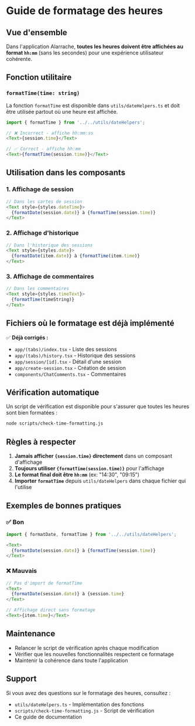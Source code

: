 # Guide de formatage des heures

## Vue d'ensemble

Dans l'application Alarrache, **toutes les heures doivent être affichées au format `hh:mm`** (sans les secondes) pour une expérience utilisateur cohérente.

## Fonction utilitaire

### `formatTime(time: string)`

La fonction `formatTime` est disponible dans `utils/dateHelpers.ts` et doit être utilisée partout où une heure est affichée.

```typescript
import { formatTime } from '../../utils/dateHelpers';

// ❌ Incorrect - affiche hh:mm:ss
<Text>{session.time}</Text>

// ✅ Correct - affiche hh:mm
<Text>{formatTime(session.time)}</Text>
```

## Utilisation dans les composants

### 1. Affichage de session

```typescript
// Dans les cartes de session
<Text style={styles.dateTime}>
  {formatDate(session.date)} à {formatTime(session.time)}
</Text>
```

### 2. Affichage d'historique

```typescript
// Dans l'historique des sessions
<Text style={styles.date}>
  {formatDate(item.date)} à {formatTime(item.time)}
</Text>
```

### 3. Affichage de commentaires

```typescript
// Dans les commentaires
<Text style={styles.timeText}>
  {formatTime(timeString)}
</Text>
```

## Fichiers où le formatage est déjà implémenté

✅ **Déjà corrigés :**
- `app/(tabs)/index.tsx` - Liste des sessions
- `app/(tabs)/history.tsx` - Historique des sessions
- `app/session/[id].tsx` - Détail d'une session
- `app/create-session.tsx` - Création de session
- `components/ChatComments.tsx` - Commentaires

## Vérification automatique

Un script de vérification est disponible pour s'assurer que toutes les heures sont bien formatées :

```bash
node scripts/check-time-formatting.js
```

## Règles à respecter

1. **Jamais afficher `{session.time}` directement** dans un composant d'affichage
2. **Toujours utiliser `{formatTime(session.time)}`** pour l'affichage
3. **Le format final doit être `hh:mm`** (ex: "14:30", "09:15")
4. **Importer `formatTime`** depuis `utils/dateHelpers` dans chaque fichier qui l'utilise

## Exemples de bonnes pratiques

### ✅ Bon

```typescript
import { formatDate, formatTime } from '../../utils/dateHelpers';

<Text>
  {formatDate(session.date)} à {formatTime(session.time)}
</Text>
```

### ❌ Mauvais

```typescript
// Pas d'import de formatTime
<Text>
  {formatDate(session.date)} à {session.time}
</Text>

// Affichage direct sans formatage
<Text>{item.time}</Text>
```

## Maintenance

- Relancer le script de vérification après chaque modification
- Vérifier que les nouvelles fonctionnalités respectent ce formatage
- Maintenir la cohérence dans toute l'application

## Support

Si vous avez des questions sur le formatage des heures, consultez :
- `utils/dateHelpers.ts` - Implémentation des fonctions
- `scripts/check-time-formatting.js` - Script de vérification
- Ce guide de documentation

